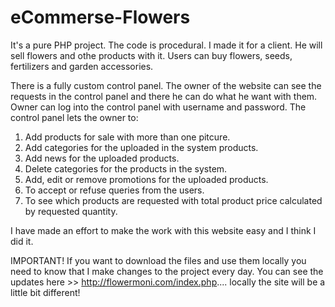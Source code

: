 # eCommerse-Flowers
It's a pure PHP project. The code is procedural.
I made it for a client. He will sell flowers and othe products with it.
Users can buy flowers, seeds, fertilizers and garden accessories.

There is a fully custom control panel.
The owner of the website can see the requests in the control panel and there he can do what he want with them.
Owner can log into the control panel with username and password.
The control panel lets the owner to: 

1. Add products for sale with more than one pitcure.
2. Add categories for the uploaded in the system products.
3. Add news for the uploaded products.
4. Delete categories for the products in the system.
5. Add, edit or remove promotions for the uploaded products.
6. To accept or refuse queries from the users.
7. To see which products are requested with total product price calculated by requested quantity.

I have made an effort to make the work with this website easy and I think I did it.


IMPORTANT! 
If you want to download the files and use them locally you need to know that I make changes to the project every day. You can see the updates here >> http://flowermoni.com/index.php.... locally the site will be a little bit different!
